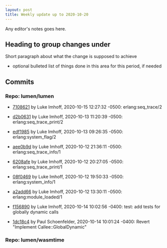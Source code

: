 ```yaml
---
layout: post
title: Weekly update up to 2020-10-20
---
```



Any editor's notes goes here.


## Heading to group changes under

Short paragraph about what the change is supposed to achieve

- optional bulleted list of things done in this area for this period, if needed


## Commits 


### Repo: lumen/lumen


- [7108621](https://github.com/lumen/lumen/commit/7108621) by Luke Imhoff, 2020-10-15 12:27:32 -0500: erlang:seq_trace/2

- [d2b0631](https://github.com/lumen/lumen/commit/d2b0631) by Luke Imhoff, 2020-10-13 11:20:39 -0500: erlang:seq_trace_print/2

- [edf1985](https://github.com/lumen/lumen/commit/edf1985) by Luke Imhoff, 2020-10-13 09:26:35 -0500: erlang:system_flag/2

- [aee0b9d](https://github.com/lumen/lumen/commit/aee0b9d) by Luke Imhoff, 2020-10-12 21:36:11 -0500: erlang:seq_trace_info/1

- [6208afe](https://github.com/lumen/lumen/commit/6208afe) by Luke Imhoff, 2020-10-12 20:27:05 -0500: erlang:seq_trace_print/1

- [08f0469](https://github.com/lumen/lumen/commit/08f0469) by Luke Imhoff, 2020-10-12 19:50:33 -0500: erlang:system_info/1

- [a2add66](https://github.com/lumen/lumen/commit/a2add66) by Luke Imhoff, 2020-10-12 13:30:11 -0500: erlang:module_loaded/1

- [f156890](https://github.com/lumen/lumen/commit/f156890) by Luke Imhoff, 2020-10-14 10:02:56 -0400: test: add tests for globally dynamic calls

- [1dc18c4](https://github.com/lumen/lumen/commit/1dc18c4) by Paul Schoenfelder, 2020-10-14 10:01:24 -0400: Revert "Implement Callee::GlobalDynamic"


### Repo: lumen/wasmtime



